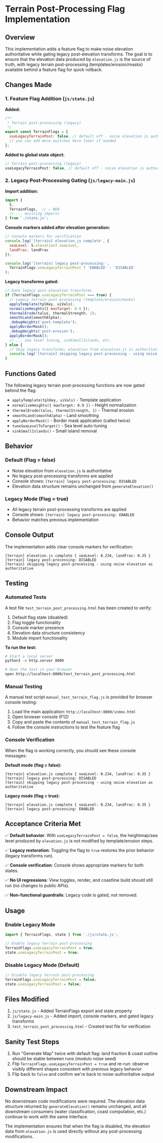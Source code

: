 # Terrain Post-Processing Flag Implementation

## Overview

This implementation adds a feature flag to make noise elevation authoritative while gating legacy post-elevation transforms. The goal is to ensure that the elevation data produced by `elevation.js` is the source of truth, with legacy terrain post-processing (templates/erosion/masks) available behind a feature flag for quick rollback.

## Changes Made

### 1. Feature Flag Addition (`js/state.js`)

**Added:**
```javascript
/**
 * Terrain post-processing (legacy)
 */
export const TerrainFlags = {
  useLegacyTerrainPost: false, // default off - noise elevation is authoritative
  // you can add more switches here later if needed
};
```

**Added to global state object:**
```javascript
// Terrain post-processing (legacy)
useLegacyTerrainPost: false, // default off - noise elevation is authoritative
```

### 2. Legacy Post-Processing Gating (`js/legacy-main.js`)

**Import addition:**
```javascript
import {
  S,
  TerrainFlags,  // ← NEW
  // ... existing imports
} from './state.js';
```

**Console markers added after elevation generation:**
```javascript
// Console markers for verification
console.log('[terrain] elevation.js complete', {
  seaLevel: S.elevation?.seaLevel,
  landFrac: landFrac
});

console.log('[terrain] legacy post-processing:',
  TerrainFlags.useLegacyTerrainPost ? 'ENABLED' : 'DISABLED'
);
```

**Legacy transforms gated:**
```javascript
// Gate legacy post-elevation transforms
if (TerrainFlags.useLegacyTerrainPost === true) {
  // Legacy terrain post-processing (template/erosion/masks)
  applyTemplate(tplKey, uiVals);
  normalizeHeights({ maxTarget: 0.9 });
  thermalErode(talus, thermalStrength, 1);
  smoothLand(smoothAlpha);
  _debugHeights('post-template');
  applyBorderMask();
  _debugHeights('post-erosion');
  applyBorderMask();
  // ... sea level tuning, sinkSmallIslands, etc.
} else {
  // Skip legacy transforms; elevation from elevation.js is authoritative
  console.log('[terrain] skipping legacy post-processing - using noise elevation as authoritative');
}
```

## Functions Gated

The following legacy terrain post-processing functions are now gated behind the flag:

- `applyTemplate(tplKey, uiVals)` - Template application
- `normalizeHeights({ maxTarget: 0.9 })` - Height normalization
- `thermalErode(talus, thermalStrength, 1)` - Thermal erosion
- `smoothLand(smoothAlpha)` - Land smoothing
- `applyBorderMask()` - Border mask application (called twice)
- `tuneSeaLevelToTarget()` - Sea level auto-tuning
- `sinkSmallIslands()` - Small island removal

## Behavior

### Default (Flag = false)
- Noise elevation from `elevation.js` is authoritative
- No legacy post-processing transforms are applied
- Console shows: `[terrain] legacy post-processing: DISABLED`
- Elevation data structure remains unchanged from `generateElevation()`

### Legacy Mode (Flag = true)
- All legacy terrain post-processing transforms are applied
- Console shows: `[terrain] legacy post-processing: ENABLED`
- Behavior matches previous implementation

## Console Output

The implementation adds clear console markers for verification:

```
[terrain] elevation.js complete { seaLevel: 0.234, landFrac: 0.35 }
[terrain] legacy post-processing: DISABLED
[terrain] skipping legacy post-processing - using noise elevation as authoritative
```

## Testing

### Automated Tests
A test file `test_terrain_post_processing.html` has been created to verify:

1. Default flag state (disabled)
2. Flag toggle functionality
3. Console marker presence
4. Elevation data structure consistency
5. Module import functionality

**To run the test:**
```bash
# Start a local server
python3 -m http.server 8000

# Open the test in your browser
open http://localhost:8000/test_terrain_post_processing.html
```

### Manual Testing
A manual test script `manual_test_terrain_flag.js` is provided for browser console testing:

1. Load the main application: `http://localhost:8000/index.html`
2. Open browser console (F12)
3. Copy and paste the contents of `manual_test_terrain_flag.js`
4. Follow the console instructions to test the feature flag

### Console Verification
When the flag is working correctly, you should see these console messages:

**Default mode (flag = false):**
```
[terrain] elevation.js complete { seaLevel: 0.234, landFrac: 0.35 }
[terrain] legacy post-processing: DISABLED
[terrain] skipping legacy post-processing - using noise elevation as authoritative
```

**Legacy mode (flag = true):**
```
[terrain] elevation.js complete { seaLevel: 0.234, landFrac: 0.35 }
[terrain] legacy post-processing: ENABLED
```

## Acceptance Criteria Met

✅ **Default behavior**: With `useLegacyTerrainPost = false`, the heightmap/sea level produced by `elevation.js` is not modified by template/erosion steps.

✅ **Legacy restoration**: Toggling the flag to `true` restores the prior behavior (legacy transforms run).

✅ **Console verification**: Console shows appropriate markers for both states.

✅ **No UI regressions**: View toggles, render, and coastline build should still run (no changes to public APIs).

✅ **Non-functional guardrails**: Legacy code is gated, not removed.

## Usage

### Enable Legacy Mode
```javascript
import { TerrainFlags, state } from './js/state.js';

// Enable legacy terrain post-processing
TerrainFlags.useLegacyTerrainPost = true;
state.useLegacyTerrainPost = true;
```

### Disable Legacy Mode (Default)
```javascript
// Disable legacy terrain post-processing
TerrainFlags.useLegacyTerrainPost = false;
state.useLegacyTerrainPost = false;
```

## Files Modified

1. `js/state.js` - Added TerrainFlags export and state property
2. `js/legacy-main.js` - Added import, console markers, and gated legacy transforms
3. `test_terrain_post_processing.html` - Created test file for verification

## Sanity Test Steps

1. Run "Generate Map" twice with default flag: land fraction & coast outline should be stable between runs (modulo noise seed)
2. Flip `TerrainFlags.useLegacyTerrainPost = true` and re-run: observe visibly different shapes consistent with previous legacy behavior
3. Flip back to `false` and confirm we're back to noise-authoritative output

## Downstream Impact

No downstream code modifications were required. The elevation data structure returned by `generateElevation()` remains unchanged, and all downstream consumers (water classification, coast computation, etc.) continue to work with the same interface.

The implementation ensures that when the flag is disabled, the elevation data from `elevation.js` is used directly without any post-processing modifications.
